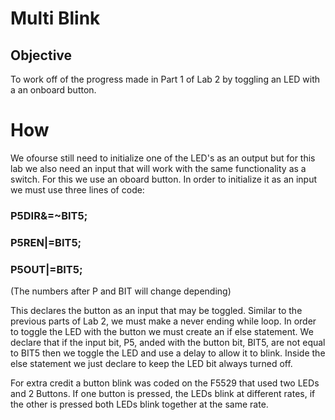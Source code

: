 # Multi Blink
## Objective
To work off of the progress made in Part 1 of Lab 2 by toggling an LED with a an onboard button.
# How
We ofourse still need to initialize one of the LED's as an output but for this lab we also need an input that
will work with the same functionality as a  switch. For this we use an oboard button. In order to initialize it as an 
input we must use three lines of code:
### P5DIR&=~BIT5;
### P5REN|=BIT5;
### P5OUT|=BIT5;
(The numbers after P and BIT will change depending)

This declares the button as an input that may be toggled. Similar to the previous parts of Lab 2, we must make a 
never ending while loop. In order to toggle the LED with the button we must create an if else statement. We declare
that if the input bit, P5, anded with the button bit, BIT5, are not equal to BIT5 then we toggle the LED and use a delay
to allow it to blink. Inside the else statement we just declare to keep the LED bit always turned off. 

For extra credit a button blink was coded on the F5529 that used two LEDs and 2 Buttons. If one button is pressed, the 
LEDs blink at different rates, if the other is  pressed both LEDs blink together at the same rate.